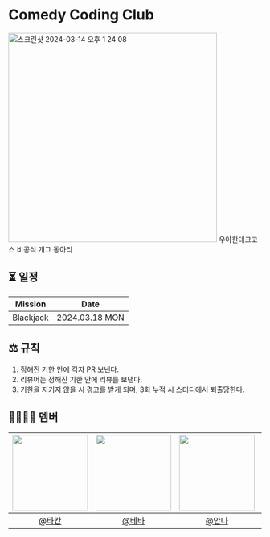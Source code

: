 # Comedy Coding Club
<img width="415" alt="스크린샷 2024-03-14 오후 1 24 08" src="https://github.com/Comedy-Coding-Club/.github/assets/78288539/6576523f-bd34-498b-a530-65ef40940a81">
우아한테크코스 비공식 개그 동아리

## ⏳ 일정
| Mission  |Date|
|----------|--|
| Blackjack |2024.03.18 MON|


## ⚖️ 규칙
1. 정해진 기한 안에 각자 PR 보낸다.
2. 리뷰어는 정해진 기한 안에 리뷰를 보낸다.
3. 기한을 지키지 않을 시 경고를 받게 되며, 3회 누적 시 스터디에서 퇴출당한다.

## 👨‍👨‍👦‍👦 멤버
| <img src="https://avatars.githubusercontent.com/jhon3242" width=150> | <img src="https://avatars.githubusercontent.com/ksk0605" width=150> | <img src="https://avatars.githubusercontent.com/Mingyum-Kim" width=150> | <img src="https://avatars.githubusercontent.com/xogns1514" width=150> | <img src="https://avatars.githubusercontent.com/JINU-CHANG" width=150> | <img src="https://avatars.githubusercontent.com/skylar1220" width=150> | <img src="https://avatars.githubusercontent.com/zangsu" width=150> |
|:--:|:--:|:--:|:--:|:--:|:--:|:--:|
|[@타칸](https://github.com/jhon3242)|[@테바](https://github.com/ksk0605)|[@안나](https://github.com/Mingyum-Kim)|[@러쉬](https://github.com/xogns1514)|[@제제](https://github.com/JINU-CHANG)|[@커비](https://github.com/skylar1220)|[@짱수](https://github.com/zangsu)|
